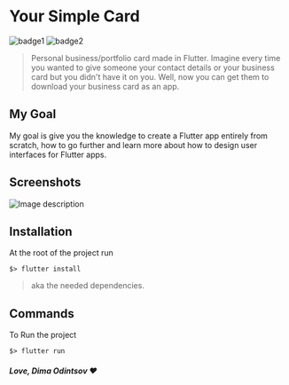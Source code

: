 # Your Simple Card

![badge1](https://img.shields.io/badge/dart-%230175C2.svg?style=for-the-badge&logo=dart&logoColor=white) ![badge2](https://img.shields.io/badge/Flutter-%2302569B.svg?style=for-the-badge&logo=Flutter&logoColor=white)
> Personal business/portfolio card made in Flutter. 
> Imagine every time you wanted to give someone your contact details or your business card but you didn't have it on you.
> Well, now you can get them to download your business card as an app.

## My Goal

My goal is give you the knowledge to create a Flutter app entirely from scratch, how to go further and learn more about how to design user interfaces for Flutter apps.

## Screenshots

![Image description](https://i.imgur.com/m2mY9wy.png) 

## Installation
At the root of the project run
```
$> flutter install
```
>  aka the needed dependencies.

## Commands
To Run the project
```
$> flutter run
```

##### Love, Dima Odintsov ❤️
